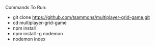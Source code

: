 Commands To Run:

- git clone https://github.com/tsammons/multiplayer-grid-game.git
- cd multiplayer-grid-game
- npm install
- npm install -g nodemon
- nodemon index
